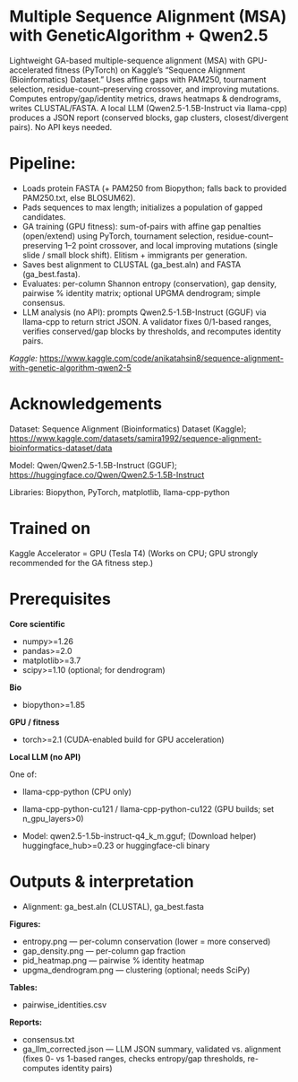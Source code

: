 # Multiple Sequence Alignment (MSA) with GeneticAlgorithm + Qwen2.5

Lightweight GA-based multiple-sequence alignment (MSA) with GPU-accelerated fitness (PyTorch) on Kaggle’s “Sequence Alignment (Bioinformatics) Dataset.” Uses affine gaps with PAM250, tournament selection, residue-count–preserving crossover, and improving mutations. Computes entropy/gap/identity metrics, draws heatmaps & dendrograms, writes CLUSTAL/FASTA. A local LLM (Qwen2.5-1.5B-Instruct via llama-cpp) produces a JSON report (conserved blocks, gap clusters, closest/divergent pairs). No API keys needed.

# Pipeline:

- Loads protein FASTA (+ PAM250 from Biopython; falls back to provided PAM250.txt, else BLOSUM62).
- Pads sequences to max length; initializes a population of gapped candidates.
- GA training (GPU fitness): sum-of-pairs with affine gap penalties (open/extend) using PyTorch, tournament selection, residue-count–preserving 1–2 point crossover, and local improving mutations (single slide / small block shift). Elitism + immigrants per generation.
- Saves best alignment to CLUSTAL (ga_best.aln) and FASTA (ga_best.fasta).
- Evaluates: per-column Shannon entropy (conservation), gap density, pairwise % identity matrix; optional UPGMA dendrogram; simple consensus.
- LLM analysis (no API): prompts Qwen2.5-1.5B-Instruct (GGUF) via llama-cpp to return strict JSON. A validator fixes 0/1-based ranges, verifies conserved/gap blocks by thresholds, and recomputes identity pairs.


*Kaggle:* https://www.kaggle.com/code/anikatahsin8/sequence-alignment-with-genetic-algorithm-qwen2-5


# Acknowledgements

Dataset: Sequence Alignment (Bioinformatics) Dataset (Kaggle); https://www.kaggle.com/datasets/samira1992/sequence-alignment-bioinformatics-dataset/data

Model: Qwen/Qwen2.5-1.5B-Instruct (GGUF); https://huggingface.co/Qwen/Qwen2.5-1.5B-Instruct

Libraries: Biopython, PyTorch, matplotlib, llama-cpp-python

# Trained on
Kaggle Accelerator = GPU (Tesla T4)
(Works on CPU; GPU strongly recommended for the GA fitness step.)

# Prerequisites

**Core scientific**

- numpy>=1.26
- pandas>=2.0
- matplotlib>=3.7
- scipy>=1.10 (optional; for dendrogram)

**Bio**
- biopython>=1.85

**GPU / fitness**
- torch>=2.1 (CUDA-enabled build for GPU acceleration)

**Local LLM (no API)**

One of:
- llama-cpp-python (CPU only)
- llama-cpp-python-cu121 / llama-cpp-python-cu122 (GPU builds; set n_gpu_layers>0)

- Model: qwen2.5-1.5b-instruct-q4_k_m.gguf; (Download helper) huggingface_hub>=0.23 or huggingface-cli binary


# Outputs & interpretation

- Alignment: ga_best.aln (CLUSTAL), ga_best.fasta

**Figures:**

- entropy.png — per-column conservation (lower = more conserved)
- gap_density.png — per-column gap fraction
- pid_heatmap.png — pairwise % identity heatmap
- upgma_dendrogram.png — clustering (optional; needs SciPy)

**Tables:**
- pairwise_identities.csv

**Reports:**
- consensus.txt
- ga_llm_corrected.json — LLM JSON summary, validated vs. alignment
(fixes 0- vs 1-based ranges, checks entropy/gap thresholds, re-computes identity pairs)
